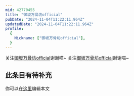 ```yaml
---
mid: 42770455
title: "御坂万骨坊official"
pubDate: "2024-11-04T11:22:11.964Z"
updatedDate: "2024-11-04T11:22:11.964Z"
profile:
  {
    Nickname: ["御坂万骨坊official"],
  }
---
```


关注[御坂万骨坊official](https://space.bilibili.com/42770455)谢谢喵~ 关注[御坂万骨坊official](https://space.bilibili.com/42770455)谢谢喵~

## 此条目有待补充
你可以在[这里](https://github.com/Yuhanawa/VTuber.ICU-Content/edit/master/v/御坂万骨坊official/index.md)编辑本文
